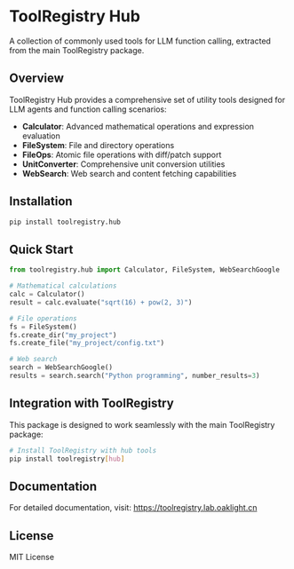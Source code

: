 # ToolRegistry Hub

A collection of commonly used tools for LLM function calling, extracted from the main ToolRegistry package.

## Overview

ToolRegistry Hub provides a comprehensive set of utility tools designed for LLM agents and function calling scenarios:

- **Calculator**: Advanced mathematical operations and expression evaluation
- **FileSystem**: File and directory operations
- **FileOps**: Atomic file operations with diff/patch support
- **UnitConverter**: Comprehensive unit conversion utilities
- **WebSearch**: Web search and content fetching capabilities

## Installation

```bash
pip install toolregistry.hub
```

## Quick Start

```python
from toolregistry.hub import Calculator, FileSystem, WebSearchGoogle

# Mathematical calculations
calc = Calculator()
result = calc.evaluate("sqrt(16) + pow(2, 3)")

# File operations
fs = FileSystem()
fs.create_dir("my_project")
fs.create_file("my_project/config.txt")

# Web search
search = WebSearchGoogle()
results = search.search("Python programming", number_results=3)
```

## Integration with ToolRegistry

This package is designed to work seamlessly with the main ToolRegistry package:

```bash
# Install ToolRegistry with hub tools
pip install toolregistry[hub]
```

## Documentation

For detailed documentation, visit: https://toolregistry.lab.oaklight.cn

## License

MIT License
